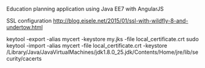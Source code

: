 Education planning application using Java EE7 with AngularJS


SSL configuration
http://blog.eisele.net/2015/01/ssl-with-wildfly-8-and-undertow.html

keytool -export -alias mycert -keystore my.jks -file local_certificate.crt
sudo keytool -import -alias mycert -file local_certificate.crt -keystore /Library/Java/JavaVirtualMachines/jdk1.8.0_25.jdk/Contents/Home/jre/lib/security/cacerts

